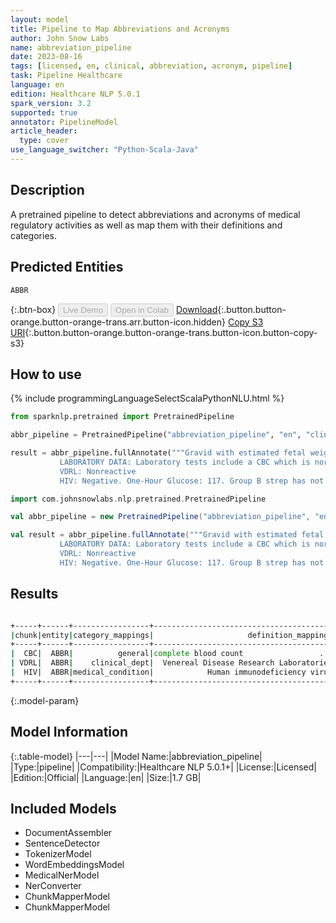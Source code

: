 ```yaml
---
layout: model
title: Pipeline to Map Abbreviations and Acronyms
author: John Snow Labs
name: abbreviation_pipeline
date: 2023-08-16
tags: [licensed, en, clinical, abbreviation, acronym, pipeline]
task: Pipeline Healthcare
language: en
edition: Healthcare NLP 5.0.1
spark_version: 3.2
supported: true
annotator: PipelineModel
article_header:
  type: cover
use_language_switcher: "Python-Scala-Java"
---
```


## Description

A pretrained pipeline to detect abbreviations and acronyms of medical regulatory activities as well as map them with their definitions and categories.

## Predicted Entities

`ABBR`


{:.btn-box}
<button class="button button-orange" disabled>Live Demo</button>
<button class="button button-orange" disabled>Open in Colab</button>
[Download](https://s3.amazonaws.com/auxdata.johnsnowlabs.com/clinical/models/abbreviation_pipeline_en_5.0.1_3.2_1692197840456.zip){:.button.button-orange.button-orange-trans.arr.button-icon.hidden}
[Copy S3 URI](s3://auxdata.johnsnowlabs.com/clinical/models/abbreviation_pipeline_en_5.0.1_3.2_1692197840456.zip){:.button.button-orange.button-orange-trans.button-icon.button-copy-s3}

## How to use



<div class="tabs-box" markdown="1">
{% include programmingLanguageSelectScalaPythonNLU.html %}
  
```python
from sparknlp.pretrained import PretrainedPipeline

abbr_pipeline = PretrainedPipeline("abbreviation_pipeline", "en", "clinical/models")

result = abbr_pipeline.fullAnnotate("""Gravid with estimated fetal weight of 6-6/12 pounds.
           LABORATORY DATA: Laboratory tests include a CBC which is normal. 
           VDRL: Nonreactive
           HIV: Negative. One-Hour Glucose: 117. Group B strep has not been done as yet.""")
```
```scala
import com.johnsnowlabs.nlp.pretrained.PretrainedPipeline

val abbr_pipeline = new PretrainedPipeline("abbreviation_pipeline", "en", "clinical/models")

val result = abbr_pipeline.fullAnnotate("""Gravid with estimated fetal weight of 6-6/12 pounds.
           LABORATORY DATA: Laboratory tests include a CBC which is normal. 
           VDRL: Nonreactive
           HIV: Negative. One-Hour Glucose: 117. Group B strep has not been done as yet.""")
```
</div>

## Results

```bash

+-----+------+-----------------+----------------------------------------+
|chunk|entity|category_mappings|                     definition_mappings|
+-----+------+-----------------+----------------------------------------+
|  CBC|  ABBR|          general|complete blood count                 ...|
| VDRL|  ABBR|    clinical_dept|  Venereal Disease Research Laboratories|
|  HIV|  ABBR|medical_condition|            Human immunodeficiency virus|
+-----+------+-----------------+----------------------------------------+

```

{:.model-param}
## Model Information

{:.table-model}
|---|---|
|Model Name:|abbreviation_pipeline|
|Type:|pipeline|
|Compatibility:|Healthcare NLP 5.0.1+|
|License:|Licensed|
|Edition:|Official|
|Language:|en|
|Size:|1.7 GB|

## Included Models

- DocumentAssembler
- SentenceDetector
- TokenizerModel
- WordEmbeddingsModel
- MedicalNerModel
- NerConverter
- ChunkMapperModel
- ChunkMapperModel
